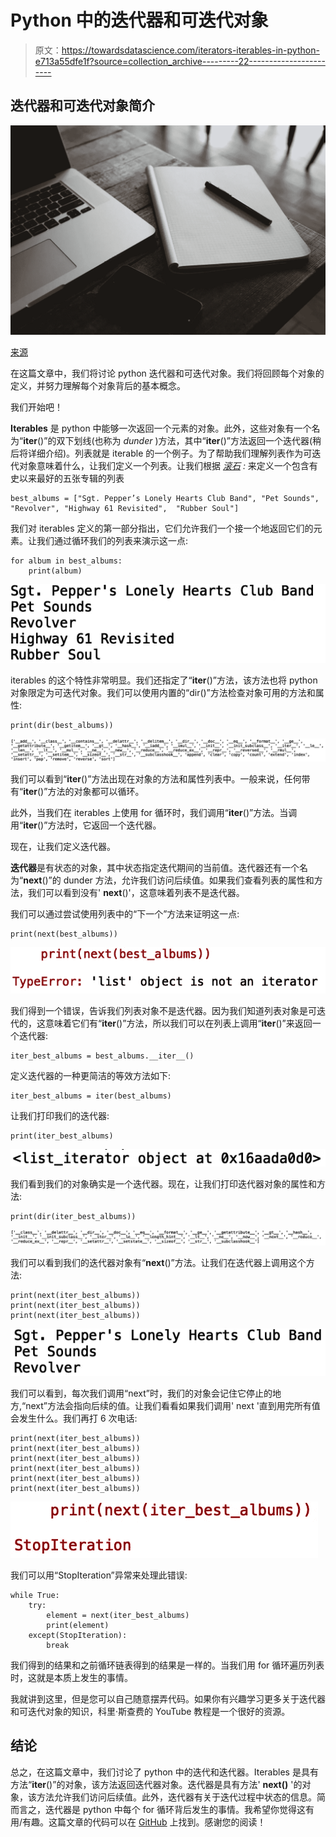 # Python 中的迭代器和可迭代对象

> 原文：<https://towardsdatascience.com/iterators-iterables-in-python-e713a55dfe1f?source=collection_archive---------22----------------------->

## 迭代器和可迭代对象简介

![](img/ce57a8ffe2e6d3af804bff2db864c211.png)

[来源](https://www.pexels.com/photo/iphone-desk-laptop-notebook-7100/)

在这篇文章中，我们将讨论 python 迭代器和可迭代对象。我们将回顾每个对象的定义，并努力理解每个对象背后的基本概念。

我们开始吧！

**Iterables** 是 python 中能够一次返回一个元素的对象。此外，这些对象有一个名为“__iter__()”的双下划线(也称为 *dunder* )方法，其中“__iter__()”方法返回一个迭代器(稍后将详细介绍)。列表就是 iterable 的一个例子。为了帮助我们理解列表作为可迭代对象意味着什么，让我们定义一个列表。让我们根据 [*滚石*](https://www.rollingstone.com/music/music-lists/500-greatest-albums-of-all-time-156826/the-beatles-rubber-soul-53553/) *:* 来定义一个包含有史以来最好的五张专辑的列表

```
best_albums = ["Sgt. Pepper’s Lonely Hearts Club Band", "Pet Sounds", "Revolver", "Highway 61 Revisited",  "Rubber Soul"]
```

我们对 iterables 定义的第一部分指出，它们允许我们一个接一个地返回它们的元素。让我们通过循环我们的列表来演示这一点:

```
for album in best_albums:
    print(album)
```

![](img/1e4cb0bd74767059ed820c525484f475.png)

iterables 的这个特性非常明显。我们还指定了“__iter__()”方法，该方法也将 python 对象限定为可迭代对象。我们可以使用内置的“dir()”方法检查对象可用的方法和属性:

```
print(dir(best_albums))
```

![](img/f84d63442bb74bee66b256e8e7733962.png)

我们可以看到“__iter__()”方法出现在对象的方法和属性列表中。一般来说，任何带有“__iter__()”方法的对象都可以循环。

此外，当我们在 iterables 上使用 for 循环时，我们调用“__iter__()”方法。当调用“__iter__()”方法时，它返回一个迭代器。

现在，让我们定义迭代器。

**迭代器**是有状态的对象，其中状态指定迭代期间的当前值。迭代器还有一个名为“__next__()”的 dunder 方法，允许我们访问后续值。如果我们查看列表的属性和方法，我们可以看到没有' __next__()'，这意味着列表不是迭代器。

我们可以通过尝试使用列表中的“下一个”方法来证明这一点:

```
print(next(best_albums))
```

![](img/e577334d457b84a5ea04026b08407971.png)

我们得到一个错误，告诉我们列表对象不是迭代器。因为我们知道列表对象是可迭代的，这意味着它们有“__iter__()”方法，所以我们可以在列表上调用“__iter__()”来返回一个迭代器:

```
iter_best_albums = best_albums.__iter__()
```

定义迭代器的一种更简洁的等效方法如下:

```
iter_best_albums = iter(best_albums)
```

让我们打印我们的迭代器:

```
print(iter_best_albums)
```

![](img/ab19b95baf87964bde4b1eda5219352c.png)

我们看到我们的对象确实是一个迭代器。现在，让我们打印迭代器对象的属性和方法:

```
print(dir(iter_best_albums))
```

![](img/1751d599df2138a928bec69ef5a509d2.png)

我们可以看到我们的迭代器对象有“__next__()”方法。让我们在迭代器上调用这个方法:

```
print(next(iter_best_albums))
print(next(iter_best_albums))
print(next(iter_best_albums))
```

![](img/bdeeba94d57d9a26f9157fdd27a42638.png)

我们可以看到，每次我们调用“next”时，我们的对象会记住它停止的地方,“next”方法会指向后续的值。让我们看看如果我们调用' next '直到用完所有值会发生什么。我们再打 6 次电话:

```
print(next(iter_best_albums))
print(next(iter_best_albums))
print(next(iter_best_albums))
print(next(iter_best_albums))
print(next(iter_best_albums))
print(next(iter_best_albums))
```

![](img/68ae4459a781d44481ceb9ec8230ea3f.png)

我们可以用“StopIteration”异常来处理此错误:

```
while True:
    try:
        element = next(iter_best_albums)
        print(element)
    except(StopIteration):
        break
```

我们得到的结果和之前循环链表得到的结果是一样的。当我们用 for 循环遍历列表时，这就是本质上发生的事情。

我就讲到这里，但是您可以自己随意摆弄代码。如果你有兴趣学习更多关于迭代器和可迭代对象的知识，科里·斯查费的 YouTube 教程是一个很好的资源。

## 结论

总之，在这篇文章中，我们讨论了 python 中的迭代和迭代器。Iterables 是具有方法“__iter__()”的对象，该方法返回迭代器对象。迭代器是具有方法' __next()__ '的对象，该方法允许我们访问后续值。此外，迭代器有关于迭代过程中状态的信息。简而言之，迭代器是 python 中每个 for 循环背后发生的事情。我希望你觉得这有用/有趣。这篇文章的代码可以在 [GitHub](https://github.com/spierre91/medium_code/tree/master/basic_python) 上找到。感谢您的阅读！